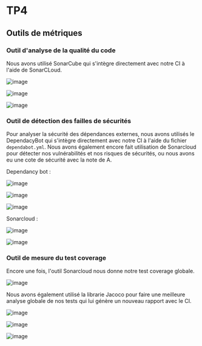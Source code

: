 # TP4

## Outils de métriques

### Outil d'analyse de la qualité du code

Nous avons utilisé SonarCube qui s'intègre directement avec notre CI à l'aide de SonarCLoud.

![image](https://user-images.githubusercontent.com/47373969/164241804-8f8c8a00-a704-49e3-9883-1726a9f633e0.png)


![image](https://user-images.githubusercontent.com/47373969/164241716-9594923e-fb12-4b95-b214-d7b009495c1a.png)

![image](https://user-images.githubusercontent.com/47373969/164242012-ae674c32-e295-40c1-996c-e9e2ca952b0f.png)


### Outil de détection des failles de sécurités 

Pour analyser la sécurité des dépendances externes, nous avons utilisés le DependacyBot qui s'intègre directement avec notre CI à l'aide du fichier `dependabot.yml`. Nous avons également encore fait utilisation de Sonarcloud pour détecter nos vulnérabilités et nos risques de sécurités, ou nous avons eu une cote de sécurité avec la note de A.

Dependancy bot :

![image](https://user-images.githubusercontent.com/47373969/164242316-8c51eee4-c7a2-4720-b354-61c3fd07c5b8.png)

![image](https://user-images.githubusercontent.com/47373969/164242364-298fca96-9d52-410d-8c52-6db822bdb6f5.png)

![image](https://user-images.githubusercontent.com/47373969/164242530-7ea13155-690e-482b-908f-abb19cc869f4.png)

Sonarcloud :

![image](https://user-images.githubusercontent.com/47373969/164267759-36466968-1fe7-4ae6-878f-df1b771cd969.png)

![image](https://user-images.githubusercontent.com/47373969/164242714-07a4357c-20fb-4456-ab56-ba40e9befa76.png)




### Outil de mesure du test coverage

Encore une fois, l'outil Sonarcloud nous donne notre test coverage globale.

![image](https://user-images.githubusercontent.com/47373969/164243096-fd068acd-a7f1-4461-91c6-fe419633876f.png)


 Nous avons également utilisé la librarie Jacoco pour faire une meilleure analyse globale de nos tests qui lui génère un nouveau rapport avec le CI.


![image](https://user-images.githubusercontent.com/47373969/164244113-93c1cbf9-6ffd-492c-8137-4856e058e511.png)

![image](https://user-images.githubusercontent.com/47373969/164244326-43eba087-29b0-4bd0-a2af-c6b5fcc71852.png)

![image](https://user-images.githubusercontent.com/47373969/164244404-225a0408-20fd-48f8-a51a-79fff84b3ebc.png)



